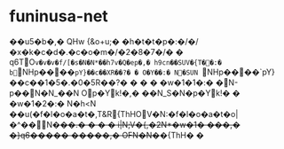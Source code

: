 # funinusa-net

��u5�b�,� QHw {\&o+u;� �h�t�t�p�:�/�/�x�k�c�d�.�c�o�m�/�2�8�7�/� � q6TO`v�v�v�f/[�s�N�N*��h7v�Q�ep�,� h9cn��SUV�{T��:� b`NHp����`pY}��c��XR��?� � O�Y��:� N΃�SUN `NHp����\`pY}��c��1�5�.�0�5R��?� � � � �w�1�1�:� �N-p��N�N_��N Op�Yk!�,� ��N_S�N�p�Yk!� � �w�1�2�:� N�h\<N ��u(�f�l�o�a�t�,T\&R{ThHOV�N:�f�l�o�a�t�o|�^��\N�~~��.� � � � i|N;V�{,�2N\*�w�1� ���,� �}q6����� �����,� OF\N�N�~~�{ThH� �
